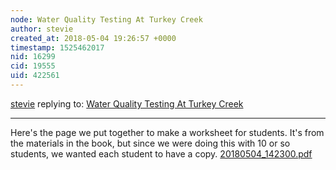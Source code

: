 ```yaml
---
node: Water Quality Testing At Turkey Creek
author: stevie
created_at: 2018-05-04 19:26:57 +0000
timestamp: 1525462017
nid: 16299
cid: 19555
uid: 422561
---
```




[stevie](../profile/stevie) replying to: [Water Quality Testing At Turkey Creek](../notes/Delaney/05-04-2018/water-quality-testing-at-turkey-creek)

----
Here's the page we put together to make a worksheet for students. It's from the materials in the book, but since we were doing this with 10 or so students, we wanted each student to have a copy. 
<a href="https://publiclab.org/system/images/photos/000/024/826/original/20180504_142300.pdf"><i class="fa fa-file"></i> 20180504_142300.pdf</a>

